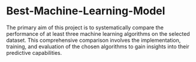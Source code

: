 # Best-Machine-Learning-Model

The primary aim of this project is to systematically compare the performance of at least three machine learning algorithms on the selected dataset. This comprehensive comparison involves the implementation, training, and evaluation of the chosen algorithms to gain insights into their predictive capabilities.
